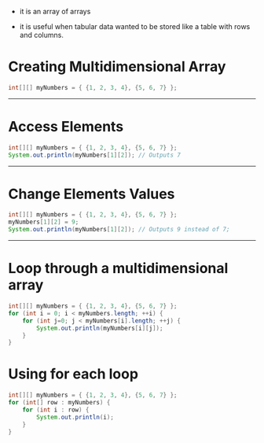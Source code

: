- it is an array of arrays

- it is useful when tabular data wanted to be stored like a table with 
rows and columns.

# Creating Multidimensional Array
```java
int[][] myNumbers = { {1, 2, 3, 4}, {5, 6, 7} };
```

---
# Access Elements

```java
int[][] myNumbers = { {1, 2, 3, 4}, {5, 6, 7} };
System.out.println(myNumbers[1][2]); // Outputs 7
```

---
# Change Elements Values

```java
int[][] myNumbers = { {1, 2, 3, 4}, {5, 6, 7} };
myNumbers[1][2] = 9;
System.out.println(myNumbers[1][2]); // Outputs 9 instead of 7;
```
---
# Loop through a multidimensional array
```java
int[][] myNumbers = { {1, 2, 3, 4}, {5, 6, 7} };
for (int i = 0; i < myNumbers.length; ++i) {
	for (int j=0; j < myNumbers[i].length; ++j) {
		System.out.println(myNumbers[i][j]);
	}
}
```

# Using for each loop
```java
int[][] myNumbers = { {1, 2, 3, 4}, {5, 6, 7} };
for (int[] row : myNumbers) {
	for (int i : row) {
		System.out.println(i);
	}
}
```
